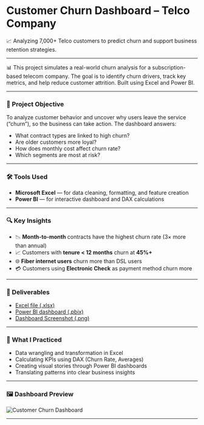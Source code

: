 # Customer Churn Dashboard – Telco Company

📈 Analyzing 7,000+ Telco customers to predict churn and support business retention strategies.

---

📊 This project simulates a real-world churn analysis for a subscription-based telecom company. The goal is to identify churn drivers, track key metrics, and help reduce customer attrition. Built using Excel and Power BI.

---

### 🎯 Project Objective

To analyze customer behavior and uncover why users leave the service (“churn”), so the business can take action. The dashboard answers:

- What contract types are linked to high churn?
- Are older customers more loyal?
- How does monthly cost affect churn rate?
- Which segments are most at risk?

---

### 🛠 Tools Used

- **Microsoft Excel** — for data cleaning, formatting, and feature creation  
- **Power BI** — for interactive dashboard and DAX calculations

---

### 🔍 Key Insights

- 📉 **Month-to-month** contracts have the highest churn rate (3× more than annual)
- 📈 Customers with **tenure < 12 months** churn at **45%+**
- 🌐 **Fiber internet users** churn more than DSL users
- 💳 Customers using **Electronic Check** as payment method churn more

---

### 📁 Deliverables

- [Excel file (.xlsx)](https://github.com/Lil729/customer-churn-dashboard/blob/main/Telco-Churn-Analysis.xlsx)
- [Power BI dashboard (.pbix)](https://github.com/Lil729/customer-churn-dashboard/blob/main/CustomerChurn.pbix)
- [Dashboard Screenshot (.png)](https://github.com/Lil729/customer-churn-dashboard/blob/main/images/customer-churn-dashboard.png)

---

### 🧠 What I Practiced

- Data wrangling and transformation in Excel  
- Calculating KPIs using DAX (Churn Rate, Averages)  
- Creating visual stories through Power BI dashboards  
- Translating patterns into clear business insights  

---

### 🖼️ Dashboard Preview

![Customer Churn Dashboard](https://github.com/Lil729/customer-churn-dashboard/blob/main/images/customer-churn-dashboard.png)

---


